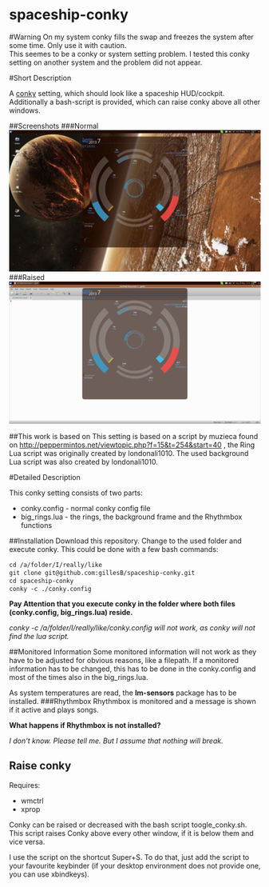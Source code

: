 spaceship-conky
==============

#Warning
On my system conky fills the swap and freezes the system after some time. Only use it with caution.  
This seemes to be a conky or system setting problem. I tested this conky setting on another system and
the problem did not appear.

#Short Description

A [conky](http://conky.sourceforge.net/) setting, which should look like a spaceship HUD/cockpit.
Additionally a bash-script is provided, which can raise conky above all other windows.

##Screenshots
###Normal
![Spaceship Conky](/screenshots/spaceship-conky.png "Spaceship Conky")
###Raised
![Spaceship Conky](/screenshots/spaceship-conky_raised.png "Spaceship Conky")

##This work is based on
This setting is based on a script by muzieca found on http://peppermintos.net/viewtopic.php?f=15&t=254&start=40 ,
the Ring Lua script was originally created by londonali1010.
The used background Lua script was also created by londonali1010.

#Detailed Description

This conky setting consists of two parts:
* conky.config - normal conky config file
* big_rings.lua - the rings, the background frame and the Rhythmbox functions
 
##Installation
Download this repository. Change to the used folder and execute conky. This could be done with a few bash commands:
```
cd /a/folder/I/really/like
git clone git@github.com:gillesB/spaceship-conky.git
cd spaceship-conky
conky -c ./conky.config
```
**Pay Attention that you execute conky in the folder where both files (conky.config, big_rings.lua) reside.**

*conky -c /a/folder/I/really/like/conky.config will not work, as conky will not find the lua script.*

##Monitored Information
Some monitored information will not work as they have to be adjusted for obvious reasons, like a filepath. If a
monitored information has to be changed, this has to be done in the conky.config and most of the times
also in the big_rings.lua.

As system temperatures are read, the **lm-sensors** package has to be installed.
###Rhythmbox
Rhythmbox is monitored and a message is shown if it active and plays songs.

**What happens if Rhythmbox is not installed?**

*I don't know. Please tell me. But I assume that nothing will break.*

## Raise conky
Requires:
* wmctrl
* xprop

Conky can be raised or decreased with the bash script toogle_conky.sh. This script raises Conky above every other window,
if it is below them and vice versa.

I use the script on the shortcut Super+S. To do that, just add the script to your favourite keybinder
(if your desktop environment does not provide one, you can use xbindkeys).

